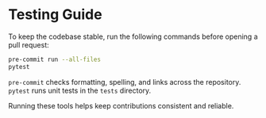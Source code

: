 # Testing Guide

To keep the codebase stable, run the following commands before opening a pull request:

```bash
pre-commit run --all-files
pytest
```

`pre-commit` checks formatting, spelling, and links across the repository.
`pytest` runs unit tests in the `tests` directory.

Running these tools helps keep contributions consistent and reliable.

